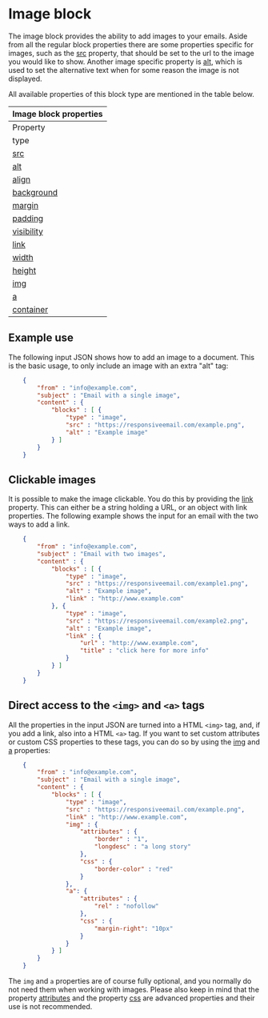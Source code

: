 # Image block

The image block provides the ability to add images to your emails.
Aside from all the regular block properties there are some properties specific for images,
such as the [src](copernica-docs:ResponsiveEmail/json/property-src) property,
that should be set to the url to the image you would like to show.
Another image specific property is [alt](copernica-docs:ResponsiveEmail/json/property-alt),
which is used to set the alternative text when for some reason the image is not displayed.

All available properties of this block type are mentioned in the table below.

| Image block properties |
| --- |
| Property | Value | Description |
| type | "image" | Property to identify the block as an image block. |
| [src](copernica-docs:ResponsiveEmail/json/property-src) | _string_ | The url of the image. |
| [alt](copernica-docs:ResponsiveEmail/json/property-alt) | _string_ | Alt description of image. Usually only visible when image is not loaded in the email. |
| [align](copernica-docs:ResponsiveEmail/json/property-align) | _string_ | To which side should the image be aligned? default is left. |
| [background](copernica-docs:ResponsiveEmail/json/property-background) | _string_ | The background settings for the video block. |
| [margin](copernica-docs:ResponsiveEmail/json/property-margin) | _mixed_ | Margins around the image. |
| [padding](copernica-docs:ResponsiveEmail/json/property-padding) | _mixed_ | Whitespace around the block, this whitespace will have a background |
| [visibility](copernica-docs:ResponsiveEmail/json/property-visibility) | _block_ | Visibility based on device, client and/or receiver. |
| [link](copernica-docs:ResponsiveEmail/json/property-link) | _object_ | Object with the link properties `url`, `title` and `params`. |
| [width](copernica-docs:ResponsiveEmail/json/property-image-width) | _string_ | Optional width of the image, default is 100% |
| [height](copernica-docs:ResponsiveEmail/json/property-image-height) | _string_ | Optional height of the image, default is not set (image is automatically scaled) |
| [img](copernica-docs:ResponsiveEmail/json/property-img) | _object_ | Direct access to the `img` tag, useful to set `css` and `attributes` |
| [a](copernica-docs:ResponsiveEmail/json/property-a) | _object_ | When the image is clickable, you can use this property to specify `css` and `attributes` for the HTML anchor. |
| [container](copernica-docs:ResponsiveEmail/json/property-container) | _object_ | Access to the parent element. |

## Example use

The following input JSON shows how to add an image to a document. This is
the basic usage, to only include an image with an extra "alt" tag:


````json
    {
        "from" : "info@example.com",
        "subject" : "Email with a single image",
        "content" : {
            "blocks" : [ {
                "type" : "image",
                "src" : "https://responsiveemail.com/example.png",
                "alt" : "Example image"
            } ]
        }
    }
````


## Clickable images

It is possible to make the image clickable. You do this by providing the
[link](copernica-docs:ResponsiveEmail/json/property-link) property. This can either
be a string holding a URL, or an object with link properties.
The following example shows the input for an email with the two ways
to add a link.


```json
    {
        "from" : "info@example.com",
        "subject" : "Email with two images",
        "content" : {
            "blocks" : [ {
                "type" : "image",
                "src" : "https://responsiveemail.com/example1.png",
                "alt" : "Example image",
                "link" : "http://www.example.com"
            }, {
                "type" : "image",
                "src" : "https://responsiveemail.com/example2.png",
                "alt" : "Example image",
                "link" : {
                    "url" : "http://www.example.com",
                    "title" : "click here for more info"
                }
            } ]
        }
    }
```


## Direct access to the `<img>` and `<a>` tags

All the properties in the input JSON are turned into a HTML `<img>` tag,
and, if you add a link, also into a HTML `<a>` tag. If you want to set
custom attributes or custom CSS properties to these tags, you can
do so by using the [img](copernica-docs:ResponsiveEmail/json/property-img) and [a](copernica-docs:ResponsiveEmail/json/property-a) properties:


```json
    {
        "from" : "info@example.com",
        "subject" : "Email with a single image",
        "content" : {
            "blocks" : [ {
                "type" : "image",
                "src" : "https://responsiveemail.com/example.png",
                "link" : "http://www.example.com",
                "img" : {
                    "attributes" : {
                        "border" : "1",
                        "longdesc" : "a long story"
                    },
                    "css" : {
                        "border-color" : "red"
                    }
                },
                "a": {
                    "attributes" : {
                        "rel" : "nofollow"
                    },
                    "css" : {
                        "margin-right": "10px"
                    }
                }
            } ]
        }
    }
````


The `img` and `a` properties are of course fully optional, and you
normally do not need them when working with images. Please also
keep in mind that the property
[attributes](copernica-docs:ResponsiveEmail/json/property-attributes) and the property [css](copernica-docs:ResponsiveEmail/json/property-css) are advanced properties and their use is not recommended.
